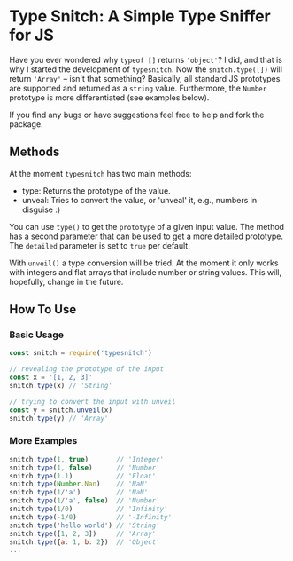 # Type Snitch: A Simple Type Sniffer for JS

Have you ever wondered why `typeof []` returns `'object'`? I did, and that is why I started the development of `typesnitch`. Now the `snitch.type([])` will return `'Array'` – isn't that something? Basically, all standard JS prototypes are supported and returned as a `string` value. Furthermore, the `Number` prototype is more differentiated (see examples below).

If you find any bugs or have suggestions feel free to help and fork the package.

## Methods

At the moment `typesnitch` has two main methods:
- type: Returns the prototype of the value.
- unveal: Tries to convert the value, or 'unveal' it, e.g., numbers in disguise :)

You can use `type()` to get the `prototype` of a given input value. The method has a second parameter that can be used to get a more detailed prototype. The `detailed` parameter is set to `true` per default.


With `unveil()` a type conversion will be tried. At the moment it only works with integers and flat arrays that include number or string values. This will, hopefully, change in the future.

## How To Use

### Basic Usage

```js
const snitch = require('typesnitch')

// revealing the prototype of the input
const x = '[1, 2, 3]'
snitch.type(x) // 'String'

// trying to convert the input with unveil
const y = snitch.unveil(x)
snitch.type(y) // 'Array'
```

### More Examples

```js
snitch.type(1, true)       // 'Integer'
snitch.type(1, false)      // 'Number'
snitch.type(1.1)           // 'Float'
snitch.type(Number.Nan)    // 'NaN'
snitch.type(1/'a')         // 'NaN'
snitch.type(1/'a', false)  // 'Number'
snitch.type(1/0)           // 'Infinity'
snitch.type(-1/0)          // '-Infinity'
snitch.type('hello world') // 'String'
snitch.type([1, 2, 3])     // 'Array'
snitch.type({a: 1, b: 2})  // 'Object'
...
```